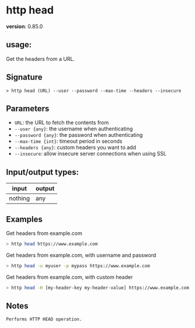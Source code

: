 # http head

**version**: 0.85.0

## **usage**:

Get the headers from a URL.

## Signature

`> http head (URL) --user --password --max-time --headers --insecure`

## Parameters

- `URL`: the URL to fetch the contents from
- `--user {any}`: the username when authenticating
- `--password {any}`: the password when authenticating
- `--max-time {int}`: timeout period in seconds
- `--headers {any}`: custom headers you want to add
- `--insecure`: allow insecure server connections when using SSL

## Input/output types:

| input   | output |
| ------- | ------ |
| nothing | any    |

## Examples

Get headers from example.com

```bash
> http head https://www.example.com
```

Get headers from example.com, with username and password

```bash
> http head -u myuser -p mypass https://www.example.com
```

Get headers from example.com, with custom header

```bash
> http head -H [my-header-key my-header-value] https://www.example.com
```

## Notes

```text
Performs HTTP HEAD operation.
```
